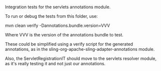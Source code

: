 Integration tests for the servlets annotations module.

To run or debug the tests from this folder, use:

  mvn clean verify -Dannotations.bundle.version=VVV

Where VVV is the version of the annotations bundle to test.

These could be simplified using a verify script for the
generated annotations, as in the sling-org-apache-sling-adapter-annotations
module.

Also, the ServletRegistrationIT should move to the servlets
resolver module, as it's really testing it and not just
our annotations.
